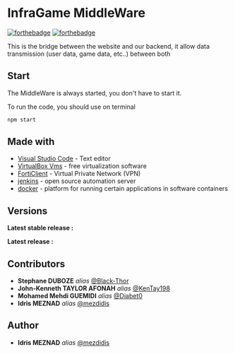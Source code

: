 # InfraGame MiddleWare

[![forthebadge](https://forthebadge.com/images/badges/made-with-javascript.svg)](https://forthebadge.com) [![forthebadge](https://forthebadge.com/images/badges/uses-git.svg)](https://forthebadge.com)

This is the bridge between the website and our backend, it allow data transmission (user data, game data, etc..) between both 


## Start  
The MiddleWare is always started, you don't have to start it. 

To run the code, you should use on terminal 
```bash 
npm start
```



## Made with

* [Visual Studio Code](https://code.visualstudio.com/) - Text editor
* [VirtualBox Vms](https://www.virtualbox.org/) - free virtualization software
* [FortiClient](https://www.fortinet.com/fr/support/product-downloads) - Virtual Private Network (VPN) 
* [jenkins](https://www.jenkins.io/) - open source automation server
* [docker](https://www.docker.com/) - platform for running certain applications in software containers



## Versions

**Latest stable release :** 

**Latest release :** 


## Contributors 

* **Stephane DUBOZE** _alias_ [@Black-Thor](https://github.com/Black-Thor)
* **John-Kenneth TAYLOR AFONAH** _alias_ [@KenTay198](https://github.com/KenTay198)
* **Mohamed Mehdi GUEMIDI** _alias_ [@Diabet0](https://github.com/Diabet0)
* **Idris MEZNAD** _alias_ [@mezdidis](https://github.com/mezdidis)


## Author

* **Idris MEZNAD** _alias_ [@mezdidis](https://github.com/mezdidis)


